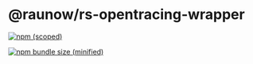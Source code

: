 # @raunow/rs-opentracing-wrapper

[![npm (scoped)](https://img.shields.io/npm/v/:scope/:package.svg?style=flat-square)](https://www.npmjs.com/package/@raunow/rs-opentracing-wrapper)

[![npm bundle size (minified)](https://img.shields.io/bundlephobia/min/react.svg?style=flat-square)](https://www.npmjs.com/package/@raunow/rs-opentracing-wrapper)
